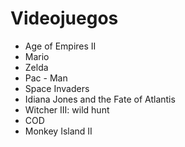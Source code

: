 # Videojuegos

* Age of Empires II
* Mario
* Zelda
* Pac - Man
* Space Invaders
* Idiana Jones and the Fate of Atlantis
* Witcher III: wild hunt
* COD
* Monkey Island II
 
